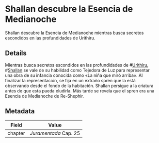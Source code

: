 # Shallan descubre la Esencia de Medianoche
Shallan descubre la Esencia de Medianoche mientras busca secretos escondidos en las profundidades de Urithiru.

## Details
Mientras busca secretos escondidos en las profundidades de #[Urithiru](locations/urithiru), #[Shallan](characters/shallan) se vale de su habilidad como Tejedora de Luz para representar una obra de su infancia conocida como «La niña que miró arriba». Al finalizar la representación, se fija en un extraño spren que la está observando desde el fondo de la habitación. Shallan persigue a la criatura antes de que esta pueda eludirla. Más tarde se revela que el spren era una Esencia de Medianoche de Re-Shephir. 

## Metadata
| Field | Value |
| ----- | ----- |
| chapter | *Juramentada* Cap. 25 |

